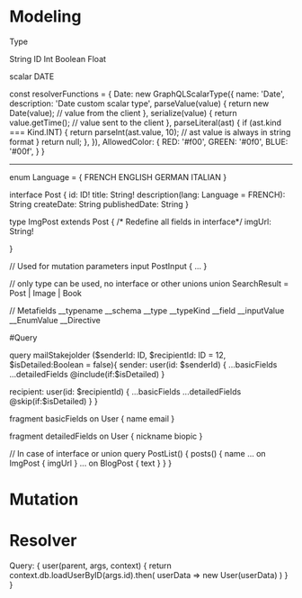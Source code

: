 
# Modeling

Type

String
ID
Int
Boolean
Float

scalar DATE

const resolverFunctions = {
    Date: new GraphQLScalarType({
        name: 'Date',
        description: 'Date custom scalar type',
        parseValue(value) {
        return new Date(value); // value from the client
        },
        serialize(value) {
        return value.getTime(); // value sent to the client
        },
        parseLiteral(ast) {
        if (ast.kind === Kind.INT) {
            return parseInt(ast.value, 10); // ast value is always in string format
        }
        return null;
        },
    }),
    AllowedColor: {
        RED: '#f00',
        GREEN: '#0f0',
        BLUE: '#00f',
    }
}

--------------------------------

enum Language = {
    FRENCH
    ENGLISH
    GERMAN
    ITALIAN
}

interface Post {
    id: ID!
    title: String!
    description(lang: Language = FRENCH): String
    createDate: String
    publishedDate: String
}

type ImgPost extends Post {
  /* Redefine all fields in interface*/
  imgUrl: String!
  
}

// Used for mutation parameters
input PostInput {
    ...
}


// only type can be used, no interface or other unions
union SearchResult = Post | Image | Book

// Metafields
__typename
__schema
__type
__typeKind
__field
__inputValue
__EnumValue
__Directive



#Query

query mailStakejolder ($senderId: ID, $recipientId: ID = 12, $isDetailed:Boolean = false){
  sender: user(id: $senderId) {
    ...basicFields
    ...detailedFields @include(if:$isDetailed)
  }

  recipient: user(id: $recipientId) {
    ...basicFields
    ...detailedFields @skip(if:$isDetailed)
  }
}

fragment basicFields on User {
  name
  email
}

fragment detailedFields on User {
  nickname
  biopic
}

// In case of interface or union
query PostList() {
  posts() {
    name
    ... on ImgPost {
      imgUrl
    }
    ... on BlogPost {
      text
    }
  }
}


# Mutation









# Resolver

Query: {
  user(parent, args, context) {
    return context.db.loadUserByID(args.id).then(
      userData => new User(userData)
    )
  }
}